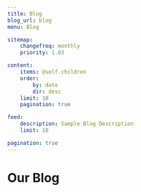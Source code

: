 ```yaml
---
title: Blog
blog_url: blog
menu: Blog

sitemap:
    changefreq: monthly
    priority: 1.03

content:
    items: @self.children
    order:
        by: date
        dir: desc
    limit: 10
    pagination: true

feed:
    description: Sample Blog Description
    limit: 10

pagination: true
---
```


# Our Blog
